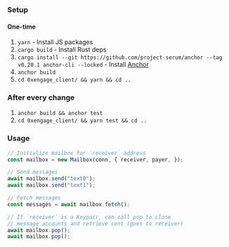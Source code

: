 ### Setup

#### One-time

1. `yarn` - Install JS packages
1. `cargo build` - Install Rust deps
1. `cargo install --git https://github.com/project-serum/anchor --tag v0.20.1 anchor-cli --locked` - Install [Anchor](https://project-serum.github.io/anchor/getting-started/installation.html#build-from-source-for-other-operating-systems)
1. `anchor build`
1. `cd 0xengage_client/ && yarn && cd ..`

### After every change

1. `anchor build && anchor test`
1. `cd 0xengage_client/ && yarn test && cd ..`

### Usage

```ts
// Initialize mailbox for `receiver` address
const mailbox = new Mailbox(conn, { receiver, payer, });

// Send messages
await mailbox.send("text0");
await mailbox.send("text1");

// Fetch messages
const messages = await mailbox.fetch();

// If `receiver` is a Keypair, can call pop to close
// message accounts and retrieve rent (goes to receiver)
await mailbox.pop();
await mailbox.pop();
```
